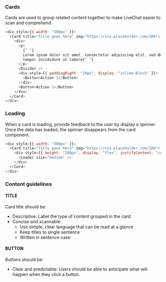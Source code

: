 ### Cards

Cards are used to group related content together to make LiveChat easier to scan and comprehend.

```js
<div style={{ width: "300px" }}>
  <Card title="Title goes here" img="https://via.placeholder.com/100">
    <div>
      <p>
        {" "}
        Lorem ipsum dolor sit amet, consectetur adipiscing elit, sed do eiusmod
        tempor incididunt ut labore{" "}
      </p>
      <Divider />
      <div style={{ paddingRight: "10px", display: "inline-block" }}>
        <Button>Action 1</Button>
      </div>
      <Button>Action 2</Button>
    </div>
  </Card>
</div>
```

### Loading

When a card is loading, provide feedback to the user by display a spinner. Once the data has loaded, the spinner disappears from the card component.

```js
<div style={{ width: "300px" }}>
  <Card title="Title goes here" img="https://via.placeholder.com/100">
    <div style={{ height: "200px", display: "flex", justifyContent: "center" }}>
      <Loader size="medium" />
    </div>
  </Card>
</div>
```

### Content guidelines

#### TITLE

Card title should be:

- Descriptive: Label the type of content grouped in the card
- Concise and scannable:
  - Use simple, clear language that can be read at a glance
  - Keep titles to single sentence
  - Written in sentence case

#### BUTTON

Buttons should be:

- Clear and predictable: Users should be able to anticipate what will happen when they click a button.
